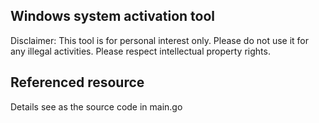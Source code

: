 ## Windows system activation tool

Disclaimer: This tool is for personal interest only. Please do not use it for any illegal activities. Please respect intellectual property rights.

## Referenced resource

Details see as the source code in main.go


